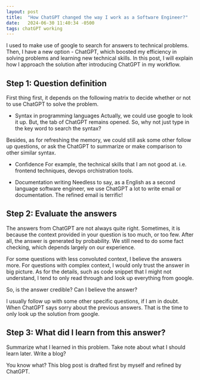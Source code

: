 ```yaml
---
layout: post
title:  "How ChatGPT changed the way I work as a Software Engineer?"
date:   2024-06-30 11:40:34 -0500
tags: chatGPT working
---
```


I used to make use of google to search for answers to technical problems.
Then, I have a new option - ChatGPT, which boosted my efficiency in solving problems and learning new technical skills.
In this post, I will explain how I approach the solution after introducing ChatGPT in my workflow.

## Step 1: Question definition
First thing first, it depends on the following matrix to decide whether or not to use ChatGPT to solve the problem.

* Syntax in programming languages
Actually, we could use google to look it up. But, the tab of ChatGPT remains opened. So, why not just type in the key word to search the syntax?

Besides, as for refreshing the memory, we could still ask some other follow up questions, or ask the ChatGPT to summarize or make comparison to other similar syntax.

* Confidence
For example, the technical skills that I am not good at. i.e. frontend techniques, devops orchistration tools.

* Documentation writing
Needless to say, as a English as a second language software engineer, we use ChatGPT a lot to write email or documentation. The refined email is terrific!

## Step 2: Evaluate the answers
The answers from ChatGPT are not always quite right. Sometimes, it is because the context provided in your question is too much, or too few. After all, the answer is generated by probability. We still need to do some fact checking, which depends largely on our experience.

For some questions with less convoluted context, I believe the answers more.
For questions with complex context, I would only trust the answer in big picture. As for the details, such as code snippet that I might not understand, I tend to only read through and look up everything from google.

So, is the answer credible? Can I believe the answer?

I usually follow up with some other specific questions, if I am in doubt. When ChatGPT says sorry about the previous answers. That is the time to only look up the solution from google.


## Step 3: What did I learn from this answer?
Summarize what I learned in this problem.
Take note about what I should learn later.
Write a blog?

You know what? This blog post is drafted first by myself and refined by ChatGPT.
